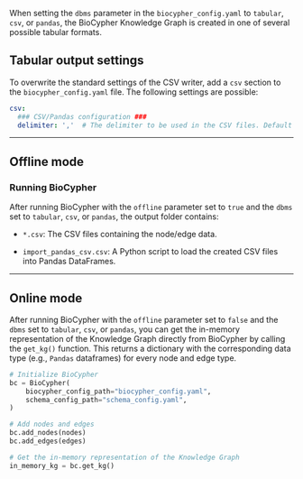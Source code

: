 When setting the `dbms` parameter in the `biocypher_config.yaml` to `tabular`,
`csv`, or `pandas`, the BioCypher Knowledge Graph is created in one of several
possible tabular formats.

## Tabular output settings

To overwrite the standard settings of the CSV writer, add a `csv` section to the
`biocypher_config.yaml` file. The following settings are possible:


```yaml title="biocypher_config.yaml"
csv:
  ### CSV/Pandas configuration ###
  delimiter: ','  # The delimiter to be used in the CSV files. Default is ','.

```

---


## Offline mode

### Running BioCypher

After running BioCypher with the `offline` parameter set to `true` and the
`dbms` set to `tabular`, `csv`, or `pandas`, the output folder contains:

- `*.csv`: The CSV files containing the node/edge data.

- `import_pandas_csv.csv`: A Python script to load the created CSV files into
Pandas DataFrames.


---


## Online mode

After running BioCypher with the `offline` parameter set to `false` and the
`dbms` set to `tabular`, `csv`, or `pandas`, you can get the in-memory
representation of the Knowledge Graph directly from BioCypher by calling the
`get_kg()` function. This returns a dictionary with the corresponding data type
(e.g., `Pandas` dataframes) for every node and edge type.

<!--
```python
from biocypher import BioCypher
bc = BioCypher()

def check_if_function_exists(module_name, function_name):
    if hasattr(module_name, function_name):
        print("Functions exists")
    else:
        print("Function does not exist")
check_if_function_exists(bc, "get_kg")
```

```python
Functions exists
```
-->

```python
# Initialize BioCypher
bc = BioCypher(
    biocypher_config_path="biocypher_config.yaml",
    schema_config_path="schema_config.yaml",
)

# Add nodes and edges
bc.add_nodes(nodes)
bc.add_edges(edges)

# Get the in-memory representation of the Knowledge Graph
in_memory_kg = bc.get_kg()
```
